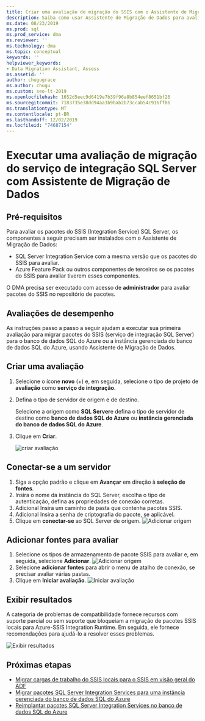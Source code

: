 ```yaml
---
title: Criar uma avaliação de migração do SSIS com o Assistente de Migração de Dados
description: Saiba como usar Assistente de Migração de Dados para avaliar um SSIS (serviço de integração do SQL Server) local antes de migrar para o banco de dados SQL do Azure ou para a instância gerenciada do banco de dados SQL do Azure
ms.date: 08/23/2019
ms.prod: sql
ms.prod_service: dma
ms.reviewer: ''
ms.technology: dma
ms.topic: conceptual
keywords: ''
helpviewer_keywords:
- Data Migration Assistant, Assess
ms.assetid: ''
author: chugugrace
ms.author: chugu
ms.custom: seo-lt-2019
ms.openlocfilehash: 1652d5eec9d6419e7b39f96a8b854eef8651bf26
ms.sourcegitcommit: 7183735e38dd94aa3b9bab2b73ccab54c916ff86
ms.translationtype: MT
ms.contentlocale: pt-BR
ms.lasthandoff: 12/02/2019
ms.locfileid: "74687154"
---
```

# <a name="perform-a-sql-server-integration-service-migration-assessment-with-data-migration-assistant"></a>Executar uma avaliação de migração do serviço de integração SQL Server com Assistente de Migração de Dados

## <a name="prerequisites"></a>Pré-requisitos

Para avaliar os pacotes do SSIS (Integration Service) SQL Server, os componentes a seguir precisam ser instalados com o Assistente de Migração de Dados:

- SQL Server Integration Service com a mesma versão que os pacotes do SSIS para avaliar.
- Azure Feature Pack ou outros componentes de terceiros se os pacotes do SSIS para avaliar tiverem esses componentes.  

O DMA precisa ser executado com acesso de **administrador** para avaliar pacotes do SSIS no repositório de pacotes.

## <a name="performance-assessments"></a>Avaliações de desempenho

As instruções passo a passo a seguir ajudam a executar sua primeira avaliação para migrar pacotes do SSIS (serviço de integração SQL Server) para o banco de dados SQL do Azure ou a instância gerenciada do banco de dados SQL do Azure, usando Assistente de Migração de Dados.

## <a name="create-an-assessment"></a>Criar uma avaliação

1. Selecione o ícone **novo** (+) e, em seguida, selecione o tipo de projeto de **avaliação** como **serviço de integração**.

1. Defina o tipo de servidor de origem e de destino.

    Selecione a origem como **SQL Server**e defina o tipo de servidor de destino como **banco de dados SQL do Azure** ou **instância gerenciada do banco de dados SQL do Azure**.

1. Clique em **Criar**.

    ![criar avaliação](media/dma-assess-ssis/dma-assess-ssis-create.png)

## <a name="connect-to-a-server"></a>Conectar-se a um servidor

1. Siga a opção padrão e clique em **Avançar** em direção à **seleção de fontes**.
1. Insira o nome da instância do SQL Server, escolha o tipo de autenticação, defina as propriedades de conexão corretas.
1. Adicional Insira um caminho de pasta que contenha pacotes SSIS.
1. Adicional Insira a senha de criptografia do pacote, se aplicável.
1. Clique em **conectar-se** ao SQL Server de origem.
  ![Adicionar origem](media/dma-assess-ssis/dma-assess-ssis-addsource.png)

## <a name="add-sources-to-assess"></a>Adicionar fontes para avaliar

1. Selecione os tipos de armazenamento de pacote SSIS para avaliar e, em seguida, selecione **Adicionar**.
![Adicionar origem](media/dma-assess-ssis/dma-assess-ssis-addsource-type.png)
1. Selecione **adicionar fontes** para abrir o menu de atalho de conexão, se precisar avaliar várias pastas.
1. Clique em **Iniciar avaliação**.
  ![Iniciar avaliação](media/dma-assess-ssis/dma-assess-ssis-assess.png)

## <a name="view-results"></a>Exibir resultados

A categoria de problemas de compatibilidade fornece recursos com suporte parcial ou sem suporte que bloqueiam a migração de pacotes SSIS locais para Azure-SSIS Integration Runtime. Em seguida, ele fornece recomendações para ajudá-lo a resolver esses problemas.

![Exibir resultados](media/dma-assess-ssis/dma-assess-ssis-result.png)

## <a name="next-steps"></a>Próximas etapas

- [Migrar cargas de trabalho do SSIS locais para o SSIS em visão geral do ADF](https://docs.microsoft.com/azure/data-factory/scenario-ssis-migration-overview)
- [Migrar pacotes SQL Server Integration Services para uma instância gerenciada do banco de dados SQL do Azure](https://docs.microsoft.com/azure/dms/how-to-migrate-ssis-packages-managed-instance)
- [Reimplantar pacotes SQL Server Integration Services no banco de dados SQL do Azure](https://docs.microsoft.com/azure/dms/how-to-migrate-ssis-packages)
